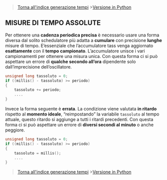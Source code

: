 >[Torna all'indice generazione tempi](indexgenerazionetempi.md)       >[Versione in Python](absolutetimepy.md)

## **MISURE DI TEMPO ASSOLUTE**

Per ottenere una **cadenza periodica precisa** è necessario usare una forma diversa dal solito schedulatore più adatta a **cumulare** con precisione **lunghe** misure di tempo. E’essenziale che l’accumulatore tass venga aggiornato **esattamente** con il **tempo campionato**. L’accumulatore unisce i vari campionamenti per ottenere una misura unica. Con questa forma ci si può aspettare un errore di **qualche secondo all’ora** dipendente solo dall’imprecisione dell’oscillatore.
```C++
unsigned long tassoluto = 0;
if ((millis() - tassoluto) >= periodo)
{
	tassoluto += periodo;
	....
}
```
Invece la forma seguente è **errata**. La condizione viene valutata **in ritardo** rispetto al **momento ideale**, “reimpostando” la variabile ```tassoluto``` al tempo attuale, questo ritardo si aggiunge a tutti i ritardi precedenti. Con questa forma ci si può aspettare un errore di **diversi secondi al minuto** o anche peggiore.
```C++
unsigned long tassoluto = 0;
if ((millis() - tassoluto) >= periodo)
{
	tassoluto = millis();
	....
}
```
>[Torna all'indice generazione tempi](indexgenerazionetempi.md)       >[Versione in Python](absolutetimepy.md)
